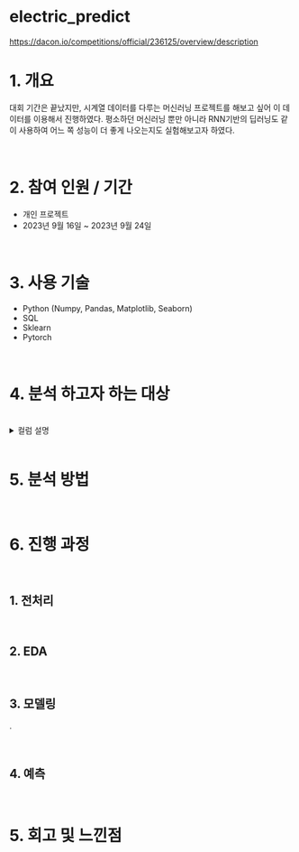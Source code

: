 # electric_predict
https://dacon.io/competitions/official/236125/overview/description

# 1. 개요

대회 기간은 끝났지만, 시계열 데이터를 다루는 머신러닝 프로젝트를 해보고 싶어 이 데이터를 이용해서 진행하였다. 
평소하던 머신러닝 뿐만 아니라 RNN기반의 딥러닝도 같이 사용하여 어느 쪽 성능이 더 좋게 나오는지도 실험해보고자 하였다.


<br />



# 2. 참여 인원 / 기간
* 개인 프로젝트
* 2023년 9월 16일 ~ 2023년 9월 24일


<br />


# 3. 사용 기술
* Python (Numpy, Pandas, Matplotlib, Seaborn)
* SQL
* Sklearn
* Pytorch


<br />


# 4. 분석 하고자 하는 대상



<br />


<details>
<summary>컬럼 설명</summary>


  

</details>

<br />



# 5. 분석 방법


  

<br />


# 6. 진행 과정


<br />


## 1. 전처리



<br />


## 2. EDA






<br />


## 3. 모델링
.


<br />


## 4. 예측


<br />


# 5. 회고 및 느낀점
